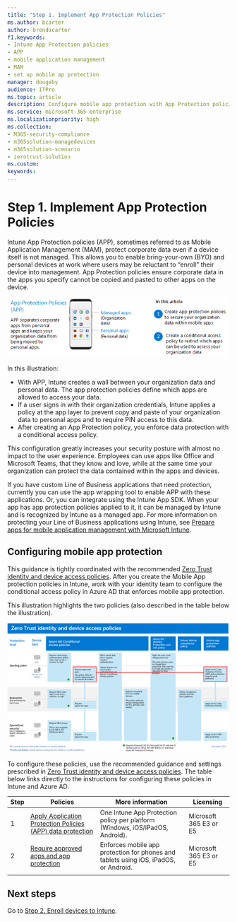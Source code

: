 ```yaml
---
title: "Step 1. Implement App Protection Policies"
ms.author: bcarter
author: brendacarter
f1.keywords:
- Intune App Protection policies
- APP
- mobile application management
- MAM
- set up mobile ap protection
manager: dougeby
audience: ITPro
ms.topic: article
description: Configure mobile app protection with App Protection policies (APP) to prevent specified corporate data from being copied and pasted to other apps. 
ms.service: microsoft-365-enterprise
ms.localizationpriority: high
ms.collection:
- M365-security-compliance
- m365solution-managedevices
- m365solution-scenario
- zerotrust-solution
ms.custom: 
keywords: 
---
```


# Step 1. Implement App Protection Policies

Intune App Protection policies (APP), sometimes referred to as Mobile Application Management (MAM), protect corporate data even if a device itself is not managed. This allows you to enable bring-your-own (BYO) and personal devices at work where users may be reluctant to “enroll” their device into management. App Protection policies ensure corporate data in the apps you specify cannot be copied and pasted to other apps on the device.

![Steps for creating app protection policies](../media/devices/intune-app-steps.png#lightbox)

In this illustration:
- With APP, Intune creates a wall between your organization data and personal data. The app protection policies define which apps are allowed to access your data.
- If a user signs in with their organization credentials, Intune applies a policy at the app layer to prevent copy and paste of your organization data to personal apps and to require PIN access to this data.
- After creating an App Protection policy, you enforce data protection with a conditional access policy. 

This configuration greatly increases your security posture with almost no impact to the user experience.  Employees can use apps like Office and Microsoft Teams, that they know and love, while at the same time your organization can protect the data contained within the apps and devices.

If you have custom Line of Business applications that need protection, currently you can use the app wrapping tool to enable APP with these applications. Or, you can integrate using the Intune App SDK. When your app has app protection policies applied to it, it can be managed by Intune and is recognized by Intune as a managed app. For more information on protecting your Line of Business applications using Intune, see [Prepare apps for mobile application management with Microsoft Intune](/mem/intune/developer/apps-prepare-mobile-application-management).

## Configuring mobile app protection

This guidance is tightly coordinated with the recommended [Zero Trust identity and device access policies](../security/office-365-security/microsoft-365-policies-configurations.md). After you create the Mobile App protection policies in Intune, work with your identity team to configure the conditional access policy in Azure AD that enforces mobile app protection. 

This illustration highlights the two policies (also described in the table below the illustration).

[![Zero Trust identity and device access policies](../media/devices/identity-device-starting-point.png#lightbox)](https://github.com/MicrosoftDocs/microsoft-365-docs/raw/public/microsoft-365/media/devices/identity-device-starting-point.png)

To configure these policies, use the recommended guidance and settings prescribed in [Zero Trust identity and device access policies](../security/office-365-security/microsoft-365-policies-configurations.md). The table below links directly to the instructions for configuring these policies in Intune and Azure AD.


|Step  |Policies  |More information  |Licensing  |
|---------|---------|---------|---------|
|1   |  [Apply Application Protection Policies (APP) data protection](../security/office-365-security/identity-access-policies.md#apply-app-data-protection-policies)       | One Intune App Protection policy per platform (Windows, iOS/iPadOS, Android).        | Microsoft 365 E3 or E5        |
|2     | [Require approved apps and app protection ](../security/office-365-security/identity-access-policies.md#require-approved-apps-and-app-protection)       |  Enforces mobile app protection for phones and tablets using iOS, iPadOS, or Android.   |  Microsoft 365 E3 or E5       |
| | | | |

## Next steps

Go to [Step 2. Enroll devices to Intune](manage-devices-with-intune-enroll.md). 